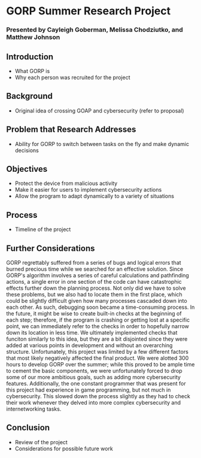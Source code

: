 # GORP Summer Research Project
### Presented by Cayleigh Goberman, Melissa Chodziutko, and Matthew Johnson

## Introduction
- What GORP is
- Why each person was recruited for the project

## Background
- Original idea of crossing GOAP and cybersecurity (refer to proposal)

## Problem that Research Addresses
- Ability for GORP to switch between tasks on the fly and make dynamic decisions

## Objectives
- Protect the device from malicious activity
- Make it easier for users to implement cybersecurity actions
- Allow the program to adapt dynamically to a variety of situations

## Process
- Timeline of the project

## Further Considerations
GORP regrettably suffered from a series of bugs and logical errors that burned precious time while we searched for an effective solution. Since GORP's algorithm involves a series of careful calculations and pathfinding actions, a single error in one section of the code can have catastrophic effects further down the planning process. Not only did we have to solve these problems, but we also had to locate them in the first place, which could be slightly difficult given how many processes cascaded down into each other. As such, debugging soon became a time-consuming process. In the future, it might be wise to create built-in checks at the beginning of each step; therefore, if the program is crashing or getting lost at a specific point, we can immediately refer to the checks in order to hopefully narrow down its location in less time. We ultimately implemented checks that funciton similarly to this idea, but they are a bit disjointed since they were added at various points in development and without an overarching structure.
Unfortunately, this project was limited by a few different factors that most likely negatively affected the final product. We were alotted 300 hours to develop GORP over the summer; while this proved to be ample time to cement the basic components, we were unfortunately forced to drop some of our more ambitious goals, such as adding more cybersecurity features. Additionally, the one constant programmer that was present for this project had experience in game programming, but not much in cybersecurity. This slowed down the process slightly as they had to check their work whenever they delved into more complex cybersecurity and internetworking tasks.

## Conclusion
- Review of the project
- Considerations for possible future work
